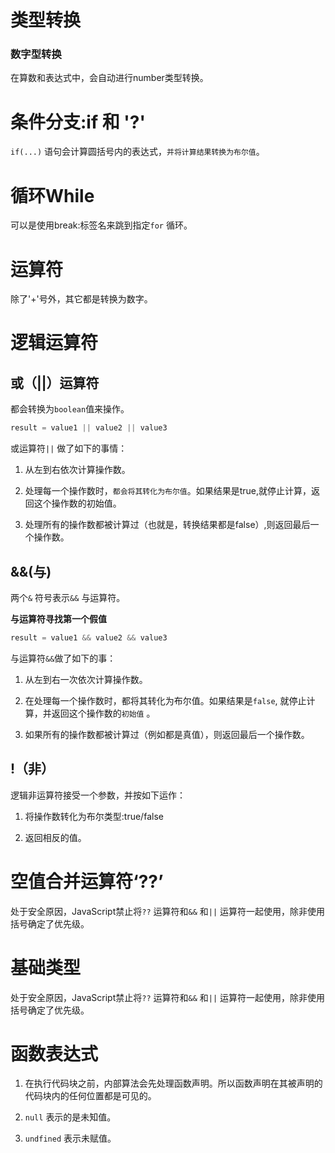 # 类型转换

### 数字型转换

在算数和表达式中，会自动进行number类型转换。

# 条件分支:if 和 '?'

`if(...)` 语句会计算圆括号内的表达式，`并将计算结果转换为布尔值`。

# 循环While

可以是使用break:标签名来跳到指定`for` 循环。

# 运算符

除了'+'号外，其它都是转换为数字。

# 逻辑运算符

## 或（||）运算符

都会转换为`boolean`值来操作。

```ts
result = value1 || value2 || value3
```

或运算符`||` 做了如下的事情：

1. 从左到右依次计算操作数。

2. 处理每一个操作数时，`都会将其转化为布尔值`。如果结果是true,就停止计算，返回这个操作数的初始值。

3. 处理所有的操作数都被计算过（也就是，转换结果都是false）,则返回最后一个操作数。

## &&(与)

两个`&` 符号表示`&&` 与运算符。

**与运算符寻找第一个假值**

```ts
result = value1 && value2 && value3
```

与运算符`&&`做了如下的事：

1. 从左到右一次依次计算操作数。

2. 在处理每一个操作数时，都将其转化为布尔值。如果结果是`false`, 就停止计算，并返回这个操作数的`初始值` 。

3. 如果所有的操作数都被计算过（例如都是真值），则返回最后一个操作数。

## !（非）

逻辑非运算符接受一个参数，并按如下运作：

1. 将操作数转化为布尔类型:true/false

2. 返回相反的值。

# 空值合并运算符‘??’

处于安全原因，JavaScript禁止将`??` 运算符和`&&` 和`||` 运算符一起使用，除非使用括号确定了优先级。

# 基础类型

处于安全原因，JavaScript禁止将`??` 运算符和`&&` 和`||` 运算符一起使用，除非使用括号确定了优先级。

# 函数表达式

1. 在执行代码块之前，内部算法会先处理函数声明。所以函数声明在其被声明的代码块内的任何位置都是可见的。

2. `null` 表示的是未知值。

3. `undfined` 表示未赋值。
